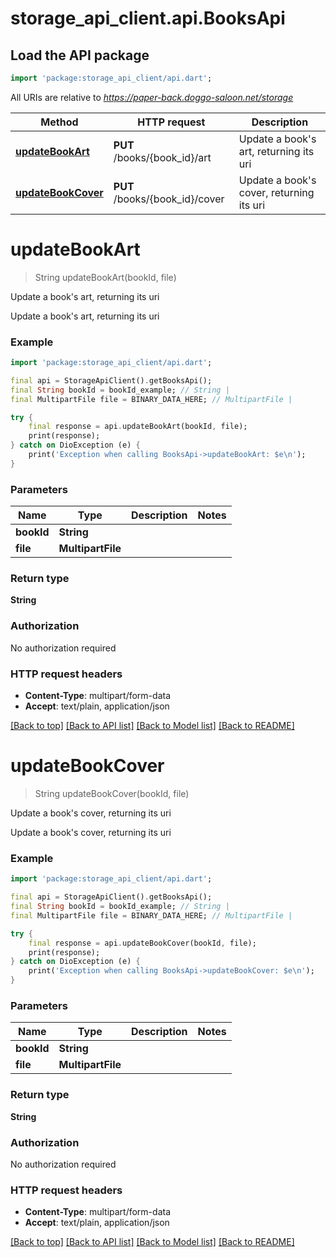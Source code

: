 # storage_api_client.api.BooksApi

## Load the API package
```dart
import 'package:storage_api_client/api.dart';
```

All URIs are relative to *https://paper-back.doggo-saloon.net/storage*

Method | HTTP request | Description
------------- | ------------- | -------------
[**updateBookArt**](BooksApi.md#updatebookart) | **PUT** /books/{book_id}/art | Update a book&#39;s art, returning its uri
[**updateBookCover**](BooksApi.md#updatebookcover) | **PUT** /books/{book_id}/cover | Update a book&#39;s cover, returning its uri


# **updateBookArt**
> String updateBookArt(bookId, file)

Update a book's art, returning its uri

Update a book's art, returning its uri

### Example
```dart
import 'package:storage_api_client/api.dart';

final api = StorageApiClient().getBooksApi();
final String bookId = bookId_example; // String | 
final MultipartFile file = BINARY_DATA_HERE; // MultipartFile | 

try {
    final response = api.updateBookArt(bookId, file);
    print(response);
} catch on DioException (e) {
    print('Exception when calling BooksApi->updateBookArt: $e\n');
}
```

### Parameters

Name | Type | Description  | Notes
------------- | ------------- | ------------- | -------------
 **bookId** | **String**|  | 
 **file** | **MultipartFile**|  | 

### Return type

**String**

### Authorization

No authorization required

### HTTP request headers

 - **Content-Type**: multipart/form-data
 - **Accept**: text/plain, application/json

[[Back to top]](#) [[Back to API list]](../README.md#documentation-for-api-endpoints) [[Back to Model list]](../README.md#documentation-for-models) [[Back to README]](../README.md)

# **updateBookCover**
> String updateBookCover(bookId, file)

Update a book's cover, returning its uri

Update a book's cover, returning its uri

### Example
```dart
import 'package:storage_api_client/api.dart';

final api = StorageApiClient().getBooksApi();
final String bookId = bookId_example; // String | 
final MultipartFile file = BINARY_DATA_HERE; // MultipartFile | 

try {
    final response = api.updateBookCover(bookId, file);
    print(response);
} catch on DioException (e) {
    print('Exception when calling BooksApi->updateBookCover: $e\n');
}
```

### Parameters

Name | Type | Description  | Notes
------------- | ------------- | ------------- | -------------
 **bookId** | **String**|  | 
 **file** | **MultipartFile**|  | 

### Return type

**String**

### Authorization

No authorization required

### HTTP request headers

 - **Content-Type**: multipart/form-data
 - **Accept**: text/plain, application/json

[[Back to top]](#) [[Back to API list]](../README.md#documentation-for-api-endpoints) [[Back to Model list]](../README.md#documentation-for-models) [[Back to README]](../README.md)

